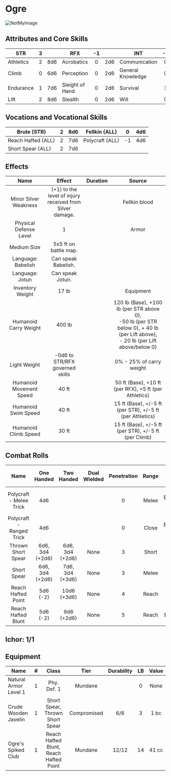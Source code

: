 # Ogre

![NotMyImage](Ogre.png)

## Attributes and Core Skills

| STR       |   3   |       | RFX             |  -1   |       | INT               |  -1   |       |
| --------- | :---: | :---: | --------------- | :---: | :---: | ----------------- | :---: | :---: |
| Athletics |   2   |  8d6  | Acrobatics      |   0   |  2d6  | Communication     |   0   |  2d6  |
| Climb     |   0   |  6d6  | Perception      |   0   |  2d6  | General Knowledge |   0   |  2d6  |
| Endurance |   1   |  7d6  | Sleight of Hand |   0   |  2d6  | Survival          |   1   |  3d6  |
| Lift      |   2   |  8d6  | Stealth         |   0   |  2d6  | Will         |   0   |  2d6  |

## Vocations and Vocational Skills

| Brute {STR}        |   2   |  8d6  | Fellkin {ALL}   | 0   | 4d6 |
| ------------------ | :---: | :---: | --------------- | --- | --- |
| Reach Hafted {ALL} |   2   |  7d6  | Polycraft {ALL} | -1  | 4d6 |
| Short Spear {ALL}  |   2   |  7d6  |                 |     |     |

## Effects

|          Name           |                            Effect                             | Duration |                                                                  Source                                                                  |
| :---------------------: | :-----------------------------------------------------------: | :------: | :--------------------------------------------------------------------------------------------------------------------------------------: |
|  Minor Silver Weakness  | (+1) to the level of injury<br />received from Silver damage. |          |                                                              Fellkin blood                                                               |
| Physical Defense Level  |                               1                               |          |                                                                  Armor                                                                   |
|       Medium Size       |                     5x5 ft on battle map.                     |          |                                                                                                                                          |
|   Language: Babelish    |                      Can speak Babelish.                      |          |                                                                                                                                          |
|     Language: Jotun     |                       Can speak Jotun.                        |          |                                                                                                                                          |
|    Inventory Weight     |                             17 lb                             |          |                                                                Equipment                                                                 |
|  Humanoid Carry Weight  |                            400 lb                             |          | 120 lb (Base), +100 lb (per STR above 0),<br />-50 lb (per STR below 0), + 40 lb (per Lift above),<br />- 20 lb (per Lift above/below 0) |
|      Light Weight       |                -0d6 to STR/RFX governed skills                |          |                                                         0% - 25% of carry weight                                                         |
| Humanoid Movement Speed |                             40 ft                             |          |                                          50 ft (Base), +10 ft (per RFX), +5 ft (per Athletics)                                           |
|   Humanoid Swim Speed   |                             40 ft                             |          |                                         15 ft (Base), +/-5 ft (per STR), +/-5 ft (per Athletics)                                         |
|  Humanoid Climb Speed   |                             30 ft                             |          |                                           15 ft (Base), +/-5 ft (per STR), +/-5 ft (per Climb)                                           |

## Combat Rolls

|           Name           |   One<br />Handed    |   Two<br />Handed    | Dual<br />Wielded | Penetration | Range |      Damage<br />Types       | Engageable<br />Opponents | Area Of<br />Effect | Resource<br />Class |
| :----------------------: | :------------------: | :------------------: | :---------------: | :---------: | :---: | :--------------------------: | :-----------------------: | :-----------------: | :-----------------: |
| Polycraft - Melee Trick  |         4d6          |                      |                   |      0      | Melee | Slash, Bludgeon, Hew, Pierce |           Rapid           |                     |        None         |
| Polycraft - Ranged Trick |         4d6          |                      |                   |      0      | Close | Slash, Bludgeon, Hew, Pierce |         Standard          |                     |        None         |
|    Thrown Short Spear    | 6d6, 3d4<br />(+2d6) | 6d6, 3d4<br />(+2d6) |       None        |      3      | Short |            Pierce            |         Standard          |        None         |        None         |
|       Short Spear        | 6d6, 3d4<br />(+2d6) | 7d6, 3d4<br />(+3d6) |       None        |      3      | Melee |            Pierce            |        Spear Rapid        |        None         |        None         |
|    Reach Hafted Point    |    5d6<br />(-2)     |   10d6<br />(+3d6)   |       None        |      4      | Reach |            Pierce            |           Rapid           |        None         |        None         |
|    Reach Hafted Blunt    |    5d6<br />(-2)     |   9d6<br />(+2d6)    |       None        |      5      | Reach |           Bludgeon           |           Rapid           |        None         |        None         |

## Ichor: 1/1

## Equipment

| Name                  |   #   |                 Class                  |    Tier     | Durability |  LB   | Value |
| --------------------- | :---: | :------------------------------------: | :---------: | :--------: | :---: | :---: |
| Natural Armor Level 1 |   1   |              Phy. Def. 1               |   Mundane   |            |   0   | None  |
| Crude Wooden Javelin  |   1   |    Short Spear, Thrown Short Spear     | Compromised |    6/6     |   3   | 1 bc  |
| Ogre's Spiked Club    |   1   | Reach Hafted Blunt, Reach Hafted Point |   Mundane   |   12/12    |  14   | 41 cc |
